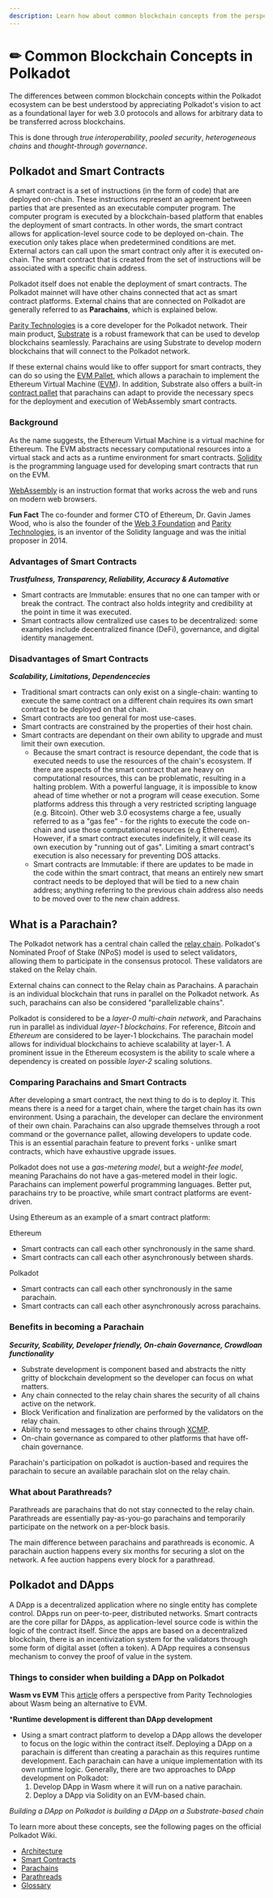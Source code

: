 ```yaml
---
description: Learn how about common blockchain concepts from the perspective of Polkadot
---
```


# ✏ Common Blockchain Concepts in Polkadot

The differences between common blockchain concepts within the Polkadot ecosystem can be best understood by appreciating 
Polkadot's vision to act as a foundational layer for web 3.0 protocols and allows for arbitrary data to be transferred 
across blockchains. 

This is done through *true interoperability*, *pooled security*, *heterogeneous chains* and *thought-through governance*. 

## **Polkadot and Smart Contracts**

A smart contract is a set of instructions (in the form of code) that are deployed on-chain. These instructions represent 
an agreement between parties that are presented as an executable computer program. The computer program is executed by a 
blockchain-based platform that enables the deployment of smart contracts. In other words, the smart contract allows for application-level source code to be deployed on-chain. The execution only takes place when predetermined conditions are met. 
External actors can call upon the smart contract only after it is executed on-chain. The smart contract that is created from 
the set of instructions will be associated with a specific chain address.

Polkadot itself does not enable the deployment of smart contracts. The Polkadot mainnet will have other chains connected that 
act as smart contract platforms. External chains that are connected on Polkadot are generally referred to as **Parachains**, which is explained below.

[Parity Technologies](https://www.parity.io/) is a core developer for the Polkadot network. Their main product, 
[Substrate](https://substrate.dev/en/) is a robust framework that can be used to develop blockchains seamlessly. 
Parachains are using Substrate to develop modern blockchains that will connect to the Polkadot network.

If these external chains would like to offer support for smart contracts, they can do so using the 
[EVM Pallet](https://substrate.dev/docs/en/knowledgebase/smart-contracts/evm-pallet), which allows a parachain to implement
the Ethereum Virtual Machine ([EVM](https://ethereum.org/en/developers/docs/evm/)). In addition, Substrate also offers
a built-in [contract pallet](https://substrate.dev/rustdocs/v3.0.0/pallet_contracts/index.html) that parachains can adapt
to provide the necessary specs for the deployment and execution of WebAssembly smart contracts.

### Background 

As the name suggests, the Ethereum Virtual Machine is a virtual machine for Ethereum. The EVM abstracts necessary computational
resources into a virtual stack and acts as a runtime environment for smart contracts. [Solidity](https://docs.soliditylang.org/en/v0.8.4/#) is the programming language used for developing smart contracts that run on the EVM.

[WebAssembly](https://webassembly.org/) is an instruction format that works across the web and runs on modern web browsers.

**Fun Fact** The co-founder and former CTO of Ethereum, Dr. Gavin James Wood, who is also the founder of the [Web 3 Foundation](https://web3.foundation/) and [Parity Technologies](https://www.parity.io/), is an inventor of the Solidity language and was the initial proposer in 2014.

### Advantages of Smart Contracts

***Trustfulness, Transparency, Reliability, Accuracy & Automative***

* Smart contracts are Immutable: ensures that no one can tamper with or break the contract. The contract also holds integrity and credibility at the point in time it was executed. 
* Smart contracts allow centralized use cases to be decentralized: some examples include decentralized finance (DeFi), governance, and digital identity management.

### Disadvantages of Smart Contracts

***Scalability, Limitations, Dependencecies***

* Traditional smart contracts can only exist on a single-chain: wanting to execute the same contract on a different chain requires its own smart contract to be deployed on that chain.
* Smart contracts are too general for most use-cases.
* Smart contracts are constrained by the properties of their host chain. 
* Smart contracts are dependant on their own ability to upgrade and must limit their own execution.
    - Because the smart contract is resource dependant, the code that is executed needs to use the resources of the chain's ecosystem. If there are aspects of the smart contract that are heavy on computational resources, this can be problematic, resulting in a halting problem. With a powerful language, it is impossible to know ahead of time whether or not a program will cease execution. Some platforms address this through a very restricted scripting language (e.g. Bitcoin). Other web 3.0 ecosystems charge a fee, usually referred to as a "gas fee" - for the rights to execute the code on-chain and use those computational resources (e.g Ethereum). However, if a smart contract executes indefinitely, it will cease its own execution by "running out of gas". Limiting a smart contract's execution is also necessary for preventing DOS attacks.
    - Smart contracts are Immutable: if there are updates to be made in the code within the smart contract, that means an entirely new smart contract needs to be deployed that will be tied to a new chain address; anything referring to the previous chain address also needs to be moved over to the new chain address.

## **What is a Parachain?**

The Polkadot network has a central chain called the [relay chain](https://wiki.polkadot.network/docs/en/learn-architecture#relay-chain). Polkadot's Nominated Proof of Stake (NPoS) model is used
to select validators, allowing them to participate in the consensus protocol. These validators are staked on the Relay chain.

External chains can connect to the Relay chain as Parachains. A parachain is an individual blockchain that runs in parallel on the Polkadot network. As such, parachains can also be considered "parallelizable chains".

Polkadot is considered to be a *layer-0 multi-chain network*, and Parachains run in parallel as individual *layer-1 blockchains*. For reference, *Bitcoin* and *Ethereum* are considered to be layer-1 blockchains. The parachain model allows 
for individual blockchains to achieve scalability at layer-1. A prominent issue in
the Ethereum ecosystem is the ability to scale where a dependency is created on possible *layer-2* scaling solutions. 

### Comparing Parachains and Smart Contracts

After developing a smart contract, the next thing to do is to deploy it. This means there is a need for a target chain, where 
the target chain has its own environment. Using a parachain, the developer can declare the environment of their own chain. Parachains can also upgrade themselves through a root command or the governance pallet, allowing developers to update code. This is an essential parachain feature to prevent forks - unlike smart contracts, which have exhaustive upgrade issues.

Polkadot does not use a *gas-metering model*, but a *weight-fee model*, meaning Parachains do not have a gas-metered model in their logic. Parachains can implement powerful programming languages. Better put, parachains try to be proactive, while smart contract platforms are event-driven. 
 
Using Ethereum as an example of a smart contract platform:

Ethereum
- Smart contracts can call each other synchronously in the same shard.
- Smart contracts can call each other asynchronously between shards.
 
Polkadot
- Smart contracts can call each other synchronously in the same parachain.
- Smart contracts can call each other asynchronously across parachains.

### Benefits in becoming a Parachain

***Security, Scability, Developer friendly, On-chain Governance, Crowdloan functionality*** 

- Substrate development is component based and abstracts the nitty gritty of blockchain development so the developer can focus on what matters.
- Any chain connected to the relay chain shares the security of all chains active on the network.
- Block Verification and finalization are performed by the validators on the relay chain.
- Ability to send messages to other chains through [XCMP](https://wiki.polkadot.network/docs/en/learn-crosschain#docsNav).
- On-chain governance as compared to other platforms that have off-chain governance.

Parachain's participation on polkadot is auction-based and requires the parachain to secure an available parachain slot on the relay chain.

### What about Parathreads?

Parathreads are parachains that do not stay connected to the relay chain. Parathreads are essentially pay-as-you-go parachains and temporarily participate on the network on a per-block basis. 

The main difference between parachains and parathreads is economic. A parachain auction happens every six months for securing a slot on the network. A fee auction happens every block for a parathread.

## **Polkadot and DApps**

A DApp is a decentralized application where no single entity has complete control. DApps run on peer-to-peer, distributed networks. Smart contracts are the core pillar for DApps, as application-level source code is within the logic of the contract itself. Since the apps are based on a decentralized blockchain, there is an incentivization system for the validators through some form of digital asset (often a token). A DApp requires a consensus mechanism to convey the proof of value in the system. 

### Things to consider when building a DApp on Polkadot

**Wasm vs EVM**
This [article](https://www.parity.io/wasm-smart-contract-development/#:~:text=While%20Wasm%20itself%20benefits%20from,and%20interact%20with%20the%20blockchain) offers a perspective from Parity Technologies about Wasm being an alternative to 
EVM.

***Runtime development is different than DApp development**

- Using a smart contract platform to develop a DApp allows the developer to focus on the logic within the contract itself. Deploying a DApp on a parachain is different than creating a parachain as this requires runtime development. Each parachain can have a unique implementation with its own runtime logic. Generally, there are two approaches to DApp development on Polkadot:
  1. Develop DApp in Wasm where it will run on a native parachain.
  2. Deploy a DApp via Solidity on an EVM-based chain.

*Building a DApp on Polkadot is building a DApp on a Substrate-based chain*

To learn more about these concepts, see the following pages on the official Polkadot Wiki.
- [Architecture](https://wiki.polkadot.network/docs/en/learn-architecture)
- [Smart Contracts](https://wiki.polkadot.network/docs/en/build-smart-contracts)
- [Parachains](https://wiki.polkadot.network/docs/en/learn-parachains)
- [Parathreads](https://wiki.polkadot.network/docs/en/learn-parathreads)
- [Glossary](https://wiki.polkadot.network/docs/en/glossary)
